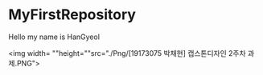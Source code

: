 # MyFirstRepository

Hello my name is HanGyeol

<img width= ""height=""src="./Png/[19173075 박채현] 캡스톤디자인 2주차 과제.PNG"></img>

